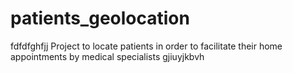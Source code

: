 # patients_geolocation
fdfdfghfjj
Project to locate patients in order to facilitate their home appointments by medical specialists
gjiuyjkbvh
